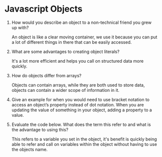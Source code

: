 # Javascript Objects
1. How would you describe an object to a non-technical friend you grew up with?
    
    An object is like a clear moving container, we use it because you can put a lot of different things in there that can be easily accessed.

2. What are some advantages to creating object literals?
   
    It's a lot more efficient and helps you call on structured data more quickly.

3. How do objects differ from arrays?
   
    Objects can contain arrays, while they are both used to store data, objects can contain a wider scope of information in it.

4. Give an example for when you would need to use bracket notation to access an object’s property instead of dot notation.
    When you are updating the value of something in your object, adding a property to a value.

5. Evaluate the code below. What does the term this refer to and what is the advantage to using this?
   
    This refers to a variable you set in the object, it's benefit is quickly being able to refer and call on variables within the object without having to use the objects name.